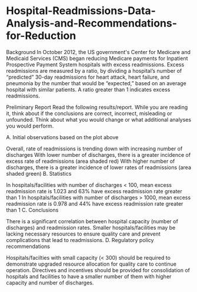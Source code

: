 # Hospital-Readmissions-Data-Analysis-and-Recommendations-for-Reduction
Background
In October 2012, the US government's Center for Medicare and Medicaid Services (CMS) began reducing Medicare payments for Inpatient Prospective Payment System hospitals with excess readmissions. Excess readmissions are measured by a ratio, by dividing a hospital’s number of “predicted” 30-day readmissions for heart attack, heart failure, and pneumonia by the number that would be “expected,” based on an average hospital with similar patients. A ratio greater than 1 indicates excess readmissions.

Preliminary Report
Read the following results/report. While you are reading it, think about if the conclusions are correct, incorrect, misleading or unfounded. Think about what you would change or what additional analyses you would perform.

A. Initial observations based on the plot above

Overall, rate of readmissions is trending down with increasing number of discharges
With lower number of discharges, there is a greater incidence of excess rate of readmissions (area shaded red)
With higher number of discharges, there is a greater incidence of lower rates of readmissions (area shaded green)
B. Statistics

In hospitals/facilities with number of discharges < 100, mean excess readmission rate is 1.023 and 63% have excess readmission rate greater than 1
In hospitals/facilities with number of discharges > 1000, mean excess readmission rate is 0.978 and 44% have excess readmission rate greater than 1
C. Conclusions

There is a significant correlation between hospital capacity (number of discharges) and readmission rates.
Smaller hospitals/facilities may be lacking necessary resources to ensure quality care and prevent complications that lead to readmissions.
D. Regulatory policy recommendations

Hospitals/facilties with small capacity (< 300) should be required to demonstrate upgraded resource allocation for quality care to continue operation.
Directives and incentives should be provided for consolidation of hospitals and facilities to have a smaller number of them with higher capacity and number of discharges.
